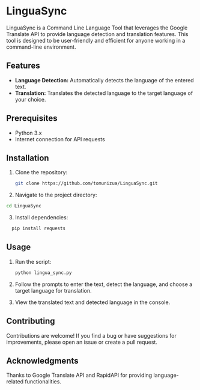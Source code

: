 # LinguaSync

LinguaSync is a Command Line Language Tool that leverages the Google Translate API to provide language detection and translation features. This tool is designed to be user-friendly and efficient for anyone working in a command-line environment.

## Features

- **Language Detection:** Automatically detects the language of the entered text.
- **Translation:** Translates the detected language to the target language of your choice.

## Prerequisites

- Python 3.x
- Internet connection for API requests

## Installation

1. Clone the repository:

   ```bash
   git clone https://github.com/tomunizua/LinguaSync.git
   ```
   
2. Navigate to the project directory:
  ```bash
  cd LinguaSync
  ```
3. Install dependencies:
  ```bash
    pip install requests
  ```

## Usage

1. Run the script:
    ```bash
    python lingua_sync.py
    ```
2. Follow the prompts to enter the text, detect the language, and choose a target language for translation.
   
3. View the translated text and detected language in the console.

## Contributing
Contributions are welcome! If you find a bug or have suggestions for improvements, please open an issue or create a pull request.

## Acknowledgments
Thanks to Google Translate API and RapidAPI for providing language-related functionalities.

